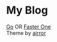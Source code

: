 # My Blog
[Go](https://trust-web.github.io) OR [Faster One](jisen.vercel.app)
<br>
Theme by [airror](github.com/trust-web/atrror)

